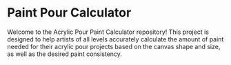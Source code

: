 # Paint Pour Calculator

Welcome to the Acrylic Pour Paint Calculator repository! This project is designed to help artists of all levels accurately calculate the amount of paint needed for their acrylic pour projects based on the canvas shape and size, as well as the desired paint consistency.
